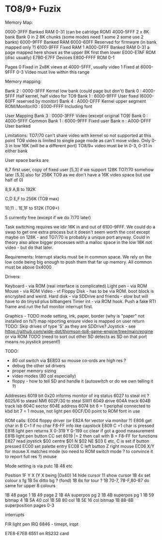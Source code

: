TO8/9+ Fuzix
=============

Memory Map:

0000-3FFF	Banked RAM 	0-31	(can be catridge ROM)
4000-5FFF	2 x 8K bank	Bank 0 in 2 8K chunks (some modes need 1 some 2 some use 2 banks)
6000-9FFF	Banked RAM
6000-60FF	Reserved for firmware (in bank mapped only ?)
6100-9FFF	Fixed RAM	1
A000-DFFF	Banked RAM	0-31	a page mapped here shows as the upper
				        8K first then lower
E000-E7AF	ROM (disc usually)
E7B0-E7FF	Devices
E800-FFFF	ROM		0-1

Pages
0	Fixed in 2x8K views at 4000-5FFF, usually video
1	Fixed at 6000-9FFF
0-3	Video must live within this range

Memory mapping:

Bank 2		:	0000-3FFF	Kernel low bank (could page but don't)
Bank 0		:	4000-5FFF	Half kernel, half video for TO9
Bank 1		:	6000-9FFF	User fixed (6000-60FF reserved by
					monitor)
Bank 4		:	A000-DFFF	Kernel upper segment
ROM/Monitor/IO	:	E000-FFFF	Including font

User Mapping
Bank 3		:	0000-3FFF	Video (except original TO9)
Bank 0		:	4000-5FFF	Common
Bank 1		:	6000-9FFF	Fixed user
Bank n		:	A000-DFFF	User banked

Limitations:
TO7/70		can't share video with kernel so not supported at this point
TO9		video is limited to single page mode as can't move video.
		Only 0-3 in low 16K (will be a different port)
TO8/9+		video must be in 0-3, 0-31 in either bank

User space banks are

6,7	first user, copy of fixed user
[5,3]	if we support 128K TO7/70 somehow later
[5,3]	also for 256K TO9 as we don't have a 16K video space but use half of 0)

8,9
A,B	to 192K

C,D
E,F	to 256K		(TO9 max)

10,11
..
1E,1F	to 512K		(TO9+)

5 currently free (except if we do 7/70 later)

Task switching requires we ldir 16K in and out of 6100-9FFF. We could do a swap
to get one extra process but it doesn't seem worth the cost except maybe on
128K - and TO7/70 is probably a unique port anyway. Could in theory also allow
bigger processes with a malloc space in the low 16K not video - but do that
later.

Requirements:
Interrupt stacks must be in common space. We rely on the low code being big
enough to push them that far up memory. All common must be above 0x4000

Drivers:

Keyboard	-	via ROM (real interface is complicated)
Light pen	-	via ROM
Mouse		-	via ROM
Video		-	vt
Floppy Disk	-	has to be via ROM. boot block is encrypted and weird.
Hard disk	-	via SDDrive and friends - slow but will have to do
			tinysd plus bitbangers
Timer int	-	via ROM hook. Push a fake RTI frame and run the full
			monitor interrupt first.


Graphics	-	TODO mode setting, ink, paper, border
			(why is "paper" not installed on fs?)
			map reporting
			ensure video is mapped on user return
			TODO: Skip drives of type 'S' as they are SDDrive?
Joystick	- 	see https://github.com/wide-dot/thomson-to8-game-engine/tree/main/engine
			or via ROM TODO (need to sort out other SD detects
			as SD on that port means no joystick present!)

TODO:
- 80 col switch via $E803 so mouse co-ords are high res ?
- debug the other sd drivers
- proper memory sizing
- video modes (80 col especially)
- floppy - how to tell SD and handle it (autoswitch or do we
  own telling it ?)

Addresses
6019	bit 0x20 informs monitor of irq status
6027 to steal int ?
6025/6 to steasl NMI
602F/30 to steal SWI1
6049	drive
604A	track
604B	track lsb
604C	sector
604E	address
6074 bit 6 = 1 periphal connected to kbd
bit 7 = 1 mouse, not light pen
60CF/D0 point to ROM font in use

ROM calls:
E004	floppy driver (or E82A for vector via monitor ?)
E806	get char in B C=1  if no char
	F8-FF info like capslock
E809	C =1 char is pressed
E818	light pen returns X 0-319 Y 0-199 cc clear if got a good measurement
E81B	light pen button CC
	set 6019 |= 2 then call with B = F8-FF for functions
E827	read joystick $00 centre $01 N $02 NE $03 E etc,
	C is set if button pressed
EC00	set palette entry 
EC08	C left button Z right mouse
EC06	X/Y for mouse X matches mode (so need to ROM switch mode ? to convince
	it to report full res ?) mouse

Mode setting is via putc
1B 48 etc

Position
1F Y X 	(Y X being |0x40)
14 hide cursor
11	show cursor
1B 4x	set colour x fg
1B 5x	ditto bg ? (fond)
1B 6x	for tour ?
1B 70-7, 78-F,80-87 do same for upper 8 colours

1B 48	page 1
1B 49	page 2
1B 4A 	superpos pg 2
1B 4B	superpos pg 1
1B 59	bitmap 4
1B 5A	40 col
1B 5B	80 col
1B 5E	16 col bitmap
1B 88-8B superposition pages 0-3

interrupts

FIR light pen
IRQ 6846 - timept, irqpt

E7E8-E7EB 6551 on RS232 card
